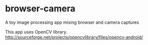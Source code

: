 browser-camera
==============

A toy image processing app mixing browser and camera captures

This app uses OpenCV library.
http://sourceforge.net/projects/opencvlibrary/files/opencv-android/
